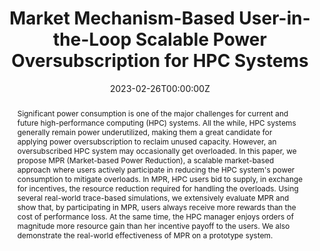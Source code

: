 ---
title: "Market Mechanism-Based User-in-the-Loop Scalable Power Oversubscription for HPC Systems"

# Authors
# If you created a profile for a user (e.g. the default `admin` user), write the username (folder name) here 
# and it will be replaced with their full name and linked to their profile.
authors:
- admin
- kishwar_ahmed
- mohammad_islam


date: "2023-02-26T00:00:00Z"
doi: "10.1109/HPCA56546.2023.10071006"

# Schedule page publish date (NOT publication's date).
publishDate: "2022-10-19T00:00:00Z"

# Publication type.
# Legend: 0 = Uncategorized; 1 = Conference paper; 2 = Journal article;
# 3 = Preprint / Working Paper; 4 = Report; 5 = Book; 6 = Book section;
# 7 = Thesis; 8 = Patent
publication_types: ["1"]

# Publication name and optional abbreviated publication name.
publication: The 29th IEEE International Symposium on High-Performance Computer Architecture ([IEEE HPCA 2023](https://ieeexplore.ieee.org/abstract/document/10071006))
publication_short: The 29th IEEE International Symposium on High-Performance Computer Architecture ([IEEE HPCA 2023](https://ieeexplore.ieee.org/abstract/document/10071006))

abstract: Significant power consumption is one of the major challenges for current and future high-performance computing (HPC) systems. All the while, HPC systems generally remain power underutilized, making them a great candidate for applying power oversubscription to reclaim unused capacity. However, an oversubscribed HPC system may occasionally get overloaded. In this paper, we propose MPR (Market-based Power Reduction), a scalable market-based approach where users actively participate in reducing the HPC system's power consumption to mitigate overloads. In MPR, HPC users bid to supply, in exchange for incentives, the resource reduction required for handling the overloads. Using several real-world trace-based simulations, we extensively evaluate MPR and show that, by participating in MPR, users always receive more rewards than the cost of performance loss. At the same time, the HPC manager enjoys orders of magnitude more resource gain than her incentive payoff to the users. We also demonstrate the real-world effectiveness of MPR on a prototype system.

# Summary. An optional shortened abstract.
summary:  In this paper, we propose MPR (Market-based Power Reduction), a scalable market-based approach where users actively participate in reducing the HPC system's power consumption to mitigate overloads. In MPR, HPC users bid to supply, in exchange for incentives, the resource reduction required for handling the overloads.

tags: ['HPC', 'Resource Management', 'Measurement', 'Power Management']

# Display this page in the Featured widget?
featured: true

# Custom links (uncomment lines below)
# links:
# - name: Custom Link
#   url: http://example.org

url_pdf: ''
url_code: ''
url_dataset: ''
url_poster: ''
url_project: ''
url_slides: 'https://rajib-hossen.com/slides/ahmed_hpca_23.pdf' 
url_source: ''
url_video: ''

# Featured image
# To use, add an image named `featured.jpg/png` to your page's folder. 
image:
  caption: ''
  focal_point: ""
  preview_only: false

# Associated Projects (optional).
#   Associate this publication with one or more of your projects.
#   Simply enter your project's folder or file name without extension.
#   E.g. `internal-project` references `content/project/internal-project/index.md`.
#   Otherwise, set `projects: []`.
projects: []

# Slides (optional).
#   Associate this publication with Markdown slides.
#   Simply enter your slide deck's filename without extension.
#   E.g. `slides: "example"` references `content/slides/example/index.md`.
#   Otherwise, set `slides: ""`.
slides: 
---